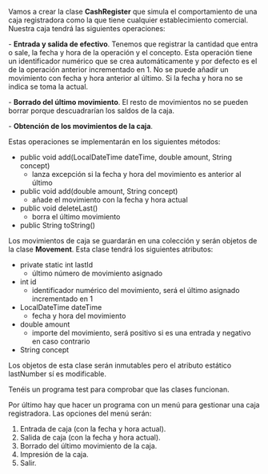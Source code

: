 Vamos a crear la clase **CashRegister** que simula el comportamiento de una caja registradora como la que tiene cualquier establecimiento comercial. Nuestra caja tendrá las siguientes operaciones:

\- **Entrada y salida de efectivo**. Tenemos que registrar la cantidad que entra o sale, la fecha y hora de la operación y el concepto. Esta operación tiene un identificador numérico que se crea automáticamente y por defecto es el de la operación anterior incrementado en 1. No se puede añadir un movimiento con fecha y hora anterior al último. Si la fecha y hora no se indica se toma la actual.

\- **Borrado del último movimiento**. El resto de movimientos no se pueden borrar porque descuadrarían los saldos de la caja.

\- **Obtención de los movimientos de la caja**.

Estas operaciones se implementarán en los siguientes métodos:

- public void add(LocalDateTime dateTime, double amount, String concept)
  - lanza excepción si la fecha y hora del movimiento es anterior al último
- public void add(double amount, String concept)
  - añade el movimiento con la fecha y hora actual
- public void deleteLast()
  - borra el último movimiento
- public String toString()

Los movimientos de caja se guardarán en una colección y serán objetos de la clase **Movement**. Esta clase tendrá los siguientes atributos:

- private static int lastId
  - último número de movimiento asignado
- int id
  - identificador numérico del movimiento, será el último asignado incrementado en 1
- LocalDateTime dateTime
  - fecha y hora del movimiento
- double amount
  - importe del movimiento, será positivo si es una entrada y negativo en caso contrario
- String concept

Los objetos de esta clase serán inmutables pero el atributo estático lastNumber sí es modificable.

Tenéis un programa test para comprobar que las clases funcionan.

Por último hay que hacer un programa con un menú para gestionar una caja registradora. Las opciones del menú serán:

1. Entrada de caja (con la fecha y hora actual).
1. Salida de caja (con la fecha y hora actual).
1. Borrado del último movimiento de la caja.
1. Impresión de la caja.
1. Salir.
